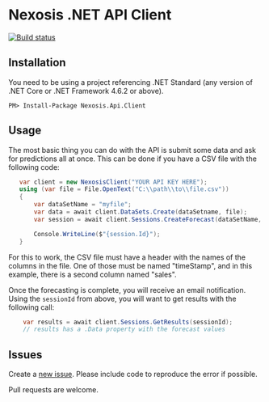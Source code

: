 ﻿# Nexosis .NET API Client


[![Build status](https://ci.appveyor.com/api/projects/status/cl1fac1a0ylggn72?svg=true)](https://ci.appveyor.com/project/Nexosis/nexosisclient-net)

## Installation

You need to be using a project referencing .NET Standard (any version of .NET Core or .NET Framework 4.6.2 or above).

	PM> Install-Package Nexosis.Api.Client 

## Usage

The most basic thing you can do with the API is submit some data and ask for predictions all at once. This can be done if you have a CSV file with the following code:

 ```csharp
    var client = new NexosisClient("YOUR API KEY HERE");
    using (var file = File.OpenText("C:\\path\\to\\file.csv"))
    {
        var dataSetName = "myfile";
        var data = await client.DataSets.Create(dataSetname, file);
        var session = await client.Sessions.CreateForecast(dataSetName, "sales", DateTimeOffset.Parse("2017-03-25 -0:00"), DateTimeOffset.Parse("2017-04-25 -0:00"));

        Console.WriteLine($"{session.Id}");
    }
 ```
    
 For this to work, the CSV file must have a header with the names of the columns in the file. One of those must be named "timeStamp", and in this example, there is a second column named "sales".
 
 Once the forecasting is complete, you will receive an email notification. Using the `sessionId` from above, you will want to get results with the following call:

 ```csharp
     var results = await client.Sessions.GetResults(sessionId);
     // results has a .Data property with the forecast values
 ```
     
 ## Issues
 
 Create a [new issue](https://github.com/Nexosis/nexosisclient-net/issues/new). Please include code to reproduce the error if possible.

 Pull requests are welcome.
 
